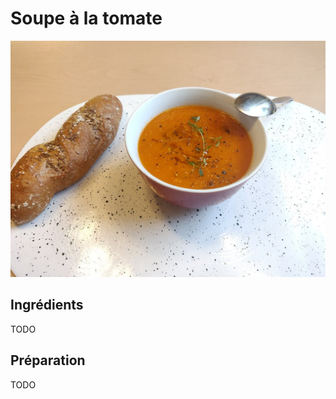 # Soupe à la tomate

![](/images/tomatosoup.jpg)

## Ingrédients  

TODO  

## Préparation  

TODO  